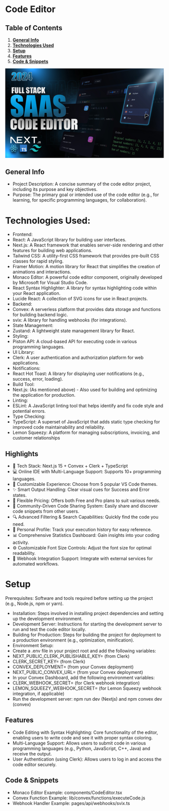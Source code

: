 # Code Editor

## Table of Contents
1. [**General Info**](#general-info)
2. [**Technologies Used**](#technologies-used)
3. [**Setup**](#setup)
4. [**Features**](#features) 
5. [**Code & Snippets**](#codesnippets)

![Demo App](/public/screenshot-for-readme.png)


## General Info
*   Project Description: A concise summary of the code editor project, including its purpose and key objectives.
*   Purpose: The primary goal or intended use of the code editor (e.g., for learning, for specific programming languages, for collaboration).

# Technologies Used:

*   Frontend:
*   React: A JavaScript library for building user interfaces.
*   Next.js: A React framework that enables server-side rendering and other features for building web applications.
*   Tailwind CSS: A utility-first CSS framework that provides pre-built CSS classes for rapid styling.
*   Framer Motion: A motion library for React that simplifies the creation of animations and interactions.
*   Monaco Editor: A powerful code editor component, originally developed by Microsoft for Visual Studio Code.
*   React Syntax Highlighter: A library for syntax highlighting code within your React application.
*   Lucide React: A collection of SVG icons for use in React projects.
*   Backend:
*   Convex: A serverless platform that provides data storage and functions for building backend logic.
*   svix: A library for handling webhooks (for integrations).
*   State Management:
*   Zustand: A lightweight state management library for React.
*   Styling:
*   Piston API: A cloud-based API for executing code in various programming languages.
*   UI Library:
*   Clerk: A user authentication and authorization platform for web applications.
*   Notifications:
*   React Hot Toast: A library for displaying user notifications (e.g., success, error, loading).
*   Build Tool:
*   Next.js: (As mentioned above) - Also used for building and optimizing the application for production.
*    Linting:
*   ESLint: A JavaScript linting tool that helps identify and fix code style and potential errors.
*   Type Checking:
*   TypeScript: A superset of JavaScript that adds static type checking for improved code maintainability and reliability.
* Lemon Squeezy: A platform for managing subscriptions, invoicing, and customer relationships
## Highlights
*   🚀 Tech Stack: Next.js 15 + Convex + Clerk + TypeScript
*   💻 Online IDE with Multi-Language Support: Supports 10+ programming languages.
*   🎨 Customizable Experience: Choose from 5 popular VS Code themes.
*   ✨ Smart Output Handling: Clear visual cues for Success and Error states.
*   💎 Flexible Pricing: Offers both Free and Pro plans to suit various needs.
*   🤝 Community-Driven Code Sharing System: Easily share and discover code snippets from other users.
*   🔍 Advanced Filtering & Search Capabilities: Quickly find the code you need.
*   👤 Personal Profile: Track your execution history for easy reference.
*   📊 Comprehensive Statistics Dashboard: Gain insights into your coding activity.
*   ⚙️ Customizable Font Size Controls: Adjust the font size for optimal readability.
*   🔗 Webhook Integration Support: Integrate with external services for automated workflows.
  # Setup
  Prerequisites: Software and tools required before setting up the project (e.g., Node.js, npm or yarn).
*   Installation: Steps involved in installing project dependencies and setting up the development environment.
*   Development Server: Instructions for starting the development server to run and test the code editor locally.
*   Building for Production: Steps for building the project for deployment to a production environment (e.g., optimization, minification).
*  Environment Setup:
*   Create a .env file in your project root and add the following variables:
*   NEXT_PUBLIC_CLERK_PUBLISHABLE_KEY= (from Clerk)
*   CLERK_SECRET_KEY= (from Clerk)
*   CONVEX_DEPLOYMENT= (from your Convex deployment)
*   NEXT_PUBLIC_CONVEX_URL= (from your Convex deployment)
*   In your Convex Dashboard, add the following environment variables:
*   CLERK_WEBHOOK_SECRET= (for Clerk webhook integration)
*   LEMON_SQUEEZY_WEBHOOK_SECRET= (for Lemon Squeezy webhook integration, if applicable)
*   Run the development server: npm run dev (Nextjs) and npm convex dev (convex)
  ## Features
*  Code Editing with Syntax Highlighting: Core functionality of the editor, enabling users to write code and see it with proper syntax coloring.
*    Multi-Language Support: Allows users to submit code in various programming languages (e.g., Python, JavaScript, C++, Java) and receive the output.
*   User Authentication (using Clerk): Allows users to log in and access the code editor securely.
   ## Code & Snippets
*   Monaco Editor Example:
    components/CodeEditor.tsx
*   Convex Function Example:
    lib/convex/functions/executeCode.js
*   Webhook Handler Example:
    pages/api/webhooks/svix.ts
